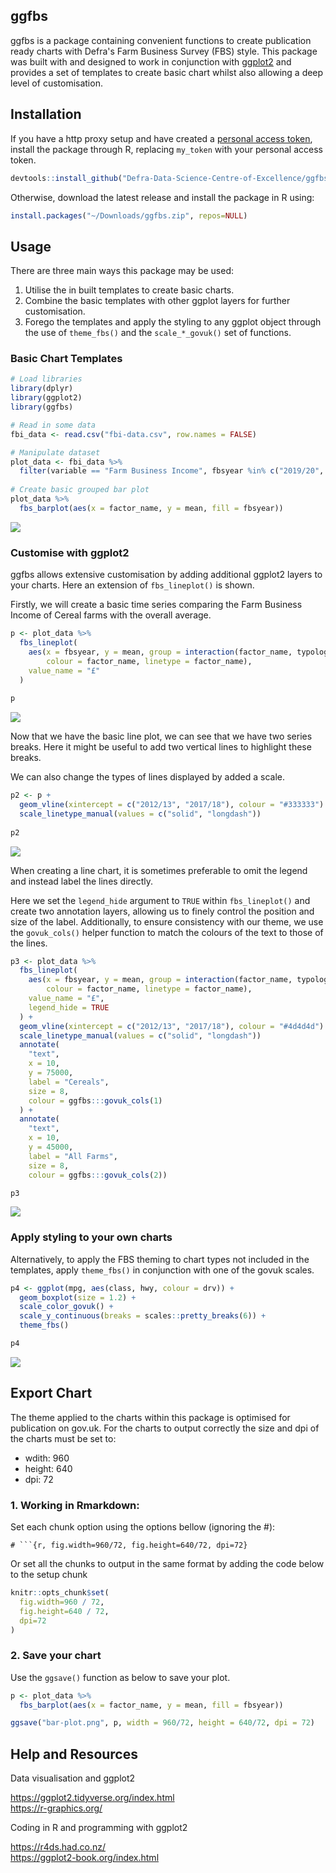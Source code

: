 ## ggfbs

ggfbs is a package containing convenient functions to create publication ready charts with Defra's Farm Business Survey (FBS) style. This package was built with and designed to work in conjunction with [ggplot2](https://ggplot2.tidyverse.org/) and provides a set of templates to create basic chart whilst also allowing a deep level of customisation.

## Installation

If you have a http proxy setup and have created a [personal access token](https://docs.github.com/en/authentication/keeping-your-account-and-data-secure/creating-a-personal-access-token), install the package through R, replacing `my_token` with your personal access token.

```r
devtools::install_github("Defra-Data-Science-Centre-of-Excellence/ggfbs", auth_token = "my_token")
```

Otherwise, download the latest release and install the package in R using:

```r
install.packages("~/Downloads/ggfbs.zip", repos=NULL)
```

## Usage

There are three main ways this package may be used:

1. Utilise the in built templates to create basic charts.
2. Combine the basic templates with other ggplot layers for further customisation.
3. Forego the templates and apply the styling to any ggplot object through the use of `theme_fbs()` and the `scale_*_govuk()` set of functions.

### Basic Chart Templates

```r
# Load libraries
library(dplyr)
library(ggplot2)
library(ggfbs)

# Read in some data
fbi_data <- read.csv("fbi-data.csv", row.names = FALSE)

# Manipulate dataset
plot_data <- fbi_data %>% 
  filter(variable == "Farm Business Income", fbsyear %in% c("2019/20", "2020/21"))
  
# Create basic grouped bar plot
plot_data %>% 
  fbs_barplot(aes(x = factor_name, y = mean, fill = fbsyear))
```
![](examples/usage-barplot-1.png)<!-- -->

### Customise with ggplot2

ggfbs allows extensive customisation by adding additional ggplot2 layers to your charts. Here an extension of `fbs_lineplot()` is shown.

Firstly, we will create a basic time series comparing the Farm Business Income of Cereal farms with the overall average.

```r
p <- plot_data %>% 
  fbs_lineplot(
    aes(x = fbsyear, y = mean, group = interaction(factor_name, typology), 
        colour = factor_name, linetype = factor_name),
    value_name = "£"
  )
  
p
```
![](examples/usage-lineplot-1.png)<!-- -->

Now that we have the basic line plot, we can see that we have two series breaks. Here it might be useful to add two vertical lines to highlight these breaks.

We can also change the types of lines displayed by added a scale.

```r
p2 <- p +
  geom_vline(xintercept = c("2012/13", "2017/18"), colour = "#333333")  +
  scale_linetype_manual(values = c("solid", "longdash"))
  
p2
```
![](examples/usage-lineplot-2.png)<!-- -->

When creating a line chart, it is sometimes preferable to omit the legend and instead label the lines directly.

Here we set the `legend_hide` argument to `TRUE` within `fbs_lineplot()` and create two annotation layers, allowing us to finely control the position and size of the label. Additionally, to ensure consistency with our theme, we use the `govuk_cols()` helper function to match the colours of the text to those of the lines.

```r
p3 <- plot_data %>% 
  fbs_lineplot(
    aes(x = fbsyear, y = mean, group = interaction(factor_name, typology), 
        colour = factor_name, linetype = factor_name),
    value_name = "£",
    legend_hide = TRUE
  ) +
  geom_vline(xintercept = c("2012/13", "2017/18"), colour = "#4d4d4d") +
  scale_linetype_manual(values = c("solid", "longdash"))
  annotate(
    "text", 
    x = 10,
    y = 75000,
    label = "Cereals",
    size = 8,
    colour = ggfbs:::govuk_cols(1)
  ) +
  annotate(
    "text",
    x = 10,
    y = 45000,
    label = "All Farms",
    size = 8,
    colour = ggfbs:::govuk_cols(2))

p3
```
![](examples/usage-lineplot-3.png)<!-- -->

### Apply styling to your own charts

Alternatively, to apply the FBS theming to chart types not included in the templates, apply `theme_fbs()` in conjunction with one of the govuk scales.

```r
p4 <- ggplot(mpg, aes(class, hwy, colour = drv)) + 
  geom_boxplot(size = 1.2) +
  scale_color_govuk() +
  scale_y_continuous(breaks = scales::pretty_breaks(6)) +
  theme_fbs()

p4
```
![](examples/usage-boxplot-1.png)<!-- -->

## Export Chart

The theme applied to the charts within this package is optimised for publication on gov.uk. For the charts to output correctly the size and dpi of the charts must be set to:

- wdith: 960
- height: 640
- dpi: 72

### 1. Working in Rmarkdown:

Set each chunk option using the options bellow (ignoring the #):
```
# ```{r, fig.width=960/72, fig.height=640/72, dpi=72}
```

Or set all the chunks to output in the same format by adding the code below to the setup chunk
```r
knitr::opts_chunk$set(
  fig.width=960 / 72,
  fig.height=640 / 72,
  dpi=72
)
```

### 2. Save your chart

Use the `ggsave()` function as below to save your plot.

```r
p <- plot_data %>% 
  fbs_barplot(aes(x = factor_name, y = mean, fill = fbsyear))

ggsave("bar-plot.png", p, width = 960/72, height = 640/72, dpi = 72)
```

## Help and Resources
Data visualisation and ggplot2

https://ggplot2.tidyverse.org/index.html  
https://r-graphics.org/

Coding in R and programming with ggplot2

https://r4ds.had.co.nz/  
https://ggplot2-book.org/index.html
